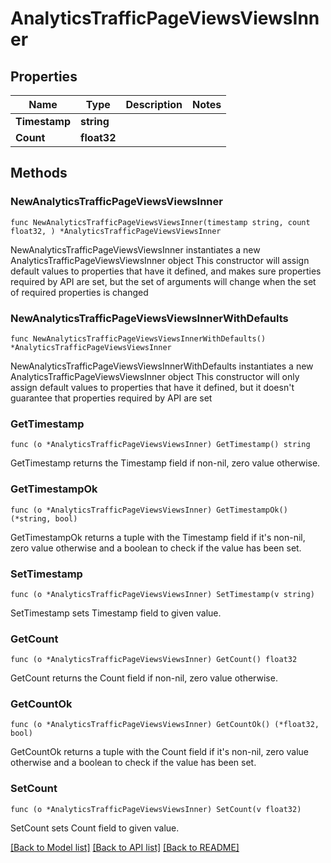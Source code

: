 # AnalyticsTrafficPageViewsViewsInner

## Properties

Name | Type | Description | Notes
------------ | ------------- | ------------- | -------------
**Timestamp** | **string** |  | 
**Count** | **float32** |  | 

## Methods

### NewAnalyticsTrafficPageViewsViewsInner

`func NewAnalyticsTrafficPageViewsViewsInner(timestamp string, count float32, ) *AnalyticsTrafficPageViewsViewsInner`

NewAnalyticsTrafficPageViewsViewsInner instantiates a new AnalyticsTrafficPageViewsViewsInner object
This constructor will assign default values to properties that have it defined,
and makes sure properties required by API are set, but the set of arguments
will change when the set of required properties is changed

### NewAnalyticsTrafficPageViewsViewsInnerWithDefaults

`func NewAnalyticsTrafficPageViewsViewsInnerWithDefaults() *AnalyticsTrafficPageViewsViewsInner`

NewAnalyticsTrafficPageViewsViewsInnerWithDefaults instantiates a new AnalyticsTrafficPageViewsViewsInner object
This constructor will only assign default values to properties that have it defined,
but it doesn't guarantee that properties required by API are set

### GetTimestamp

`func (o *AnalyticsTrafficPageViewsViewsInner) GetTimestamp() string`

GetTimestamp returns the Timestamp field if non-nil, zero value otherwise.

### GetTimestampOk

`func (o *AnalyticsTrafficPageViewsViewsInner) GetTimestampOk() (*string, bool)`

GetTimestampOk returns a tuple with the Timestamp field if it's non-nil, zero value otherwise
and a boolean to check if the value has been set.

### SetTimestamp

`func (o *AnalyticsTrafficPageViewsViewsInner) SetTimestamp(v string)`

SetTimestamp sets Timestamp field to given value.


### GetCount

`func (o *AnalyticsTrafficPageViewsViewsInner) GetCount() float32`

GetCount returns the Count field if non-nil, zero value otherwise.

### GetCountOk

`func (o *AnalyticsTrafficPageViewsViewsInner) GetCountOk() (*float32, bool)`

GetCountOk returns a tuple with the Count field if it's non-nil, zero value otherwise
and a boolean to check if the value has been set.

### SetCount

`func (o *AnalyticsTrafficPageViewsViewsInner) SetCount(v float32)`

SetCount sets Count field to given value.



[[Back to Model list]](../README.md#documentation-for-models) [[Back to API list]](../README.md#documentation-for-api-endpoints) [[Back to README]](../README.md)


